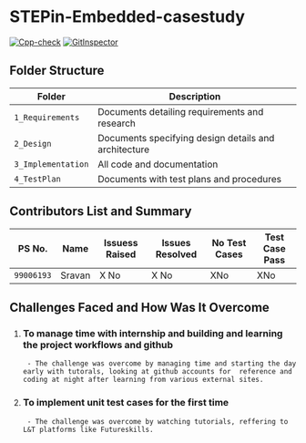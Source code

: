 # STEPin-Embedded-casestudy

[![Cpp-check](https://github.com/Sravan4a9/STEPin-Embedded-casestudy/actions/workflows/cppcheck.yml/badge.svg)](https://github.com/Sravan4a9/STEPin-Embedded-casestudy/actions/workflows/cppcheck.yml)
[![GitInspector](https://github.com/Sravan4a9/STEPin-Embedded-casestudy/actions/workflows/gitinspector.yml/badge.svg)](https://github.com/Sravan4a9/STEPin-Embedded-casestudy/actions/workflows/gitinspector.yml)

## Folder Structure
Folder               | Description
---------------------| -----------------------------------------
`1_Requirements`     | Documents detailing requirements and research
`2_Design`           | Documents specifying design details and architecture
`3_Implementation`   | All code and documentation
`4_TestPlan`         | Documents with test plans and procedures


## Contributors List and Summary

PS No.     |  Name   | Issuess Raised |Issues Resolved|No Test Cases|Test Case Pass
-------    |---------|----------------|---------------|-------------|--------------
`99006193` | Sravan  |      X No      |      X No     |     XNo      |      XNo     
    

## Challenges Faced and How Was It Overcome

1.  ### To manage time with internship and building and learning the project workflows and github 
         - The challenge was overcome by managing time and starting the day early with tutorals, looking at github accounts for  reference and coding at night after learning from various external sites.

2.  ### To implement unit test cases for the first time 
         - The challenge was overcome by watching tutorials, reffering to L&T platforms like Futureskills.
